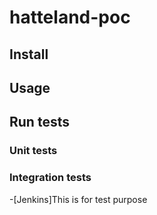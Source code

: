 # hatteland-poc

## Install

## Usage

## Run tests

### Unit tests

### Integration tests

-[Jenkins]This is for test purpose 

